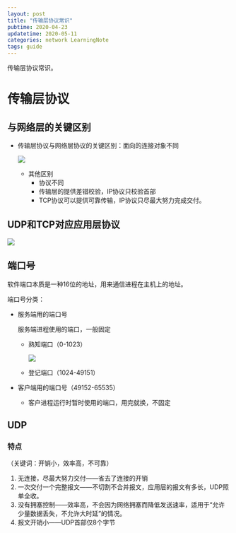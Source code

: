 ```yaml
---
layout: post
title: "传输层协议常识"
pubtime: 2020-04-23
updatetime: 2020-05-11
categories: network LearningNote
tags: guide
---
```


传输层协议常识。

# 传输层协议

## 与网络层的关键区别

* 传输层协议与网络层协议的关键区别：面向的连接对象不同

  ![](https://chrishuppor.github.io/image/Snipaste_2020-04-23_15-10-47.png)

  * 其他区别
    * 协议不同
    * 传输层的提供差错校验，IP协议只校验首部
    * TCP协议可以提供可靠传输，IP协议只尽最大努力完成交付。

## UDP和TCP对应应用层协议

![](https://chrishuppor.github.io/image/Snipaste_2020-04-23_15-15-04.png)

## 端口号

软件端口本质是一种16位的地址，用来通信进程在主机上的地址。

端口号分类：

* 服务端用的端口号

  服务端进程使用的端口，一般固定

  * 熟知端口（0-1023）

    ![](https://chrishuppor.github.io/image/Snipaste_2020-04-23_15-16-34.png)

  * 登记端口（1024-49151）

* 客户端用的端口号（49152-65535）
  * 客户进程运行时暂时使用的端口，用完就换，不固定

## UDP

### 特点

（关键词：开销小，效率高，不可靠）

1. 无连接，尽最大努力交付——省去了连接的开销
2. 一次交付一个完整报文——不切割不合并报文，应用层的报文有多长，UDP照单全收。
3. 没有拥塞控制——效率高，不会因为网络拥塞而降低发送速率，适用于“允许少量数据丢失，不允许大时延”的情况。
4. 报文开销小——UDP首部仅8个字节